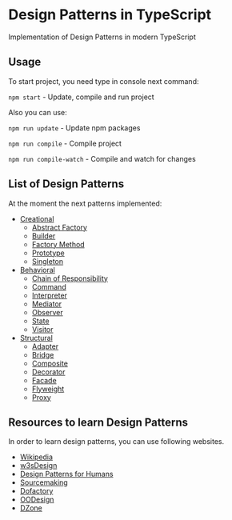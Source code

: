 # Design Patterns in TypeScript
Implementation of Design Patterns in modern TypeScript

## Usage
To start project, you need type in console next command: 

`npm start` - Update, compile and run project

Also you can use:

`npm run update` - Update npm packages

`npm run compile` - Compile project

`npm run compile-watch` - Compile and watch for changes

## List of Design Patterns

At the moment the next patterns implemented:

* [Creational](https://github.com/allordiron/Design-Patterns-in-TypeScript/tree/master/patterns/creational/)
    * [Abstract Factory](https://github.com/allordiron/Design-Patterns-in-TypeScript/tree/master/patterns/creational/abstract%20factory/index.ts)
    * [Builder](https://github.com/allordiron/Design-Patterns-in-TypeScript/tree/master/patterns/creational/builder/index.ts)
    * [Factory Method](https://github.com/allordiron/Design-Patterns-in-TypeScript/tree/master/patterns/creational/factory%20method/index.ts)
    * [Prototype](https://github.com/allordiron/Design-Patterns-in-TypeScript/tree/master/patterns/creational/prototype/index.ts)
    * [Singleton](https://github.com/allordiron/Design-Patterns-in-TypeScript/tree/master/patterns/creational/singleton/index.ts)
* [Behavioral](https://github.com/allordiron/Design-Patterns-in-TypeScript/tree/master/patterns/behavioral)
    * [Chain of Responsibility](https://github.com/allordiron/Design-Patterns-in-TypeScript/blob/master/patterns/behavioral/chain%20of%20responsibility/index.ts)
    * [Command](https://github.com/allordiron/Design-Patterns-in-TypeScript/blob/master/patterns/behavioral/command/index.ts)
    * [Interpreter](https://github.com/allordiron/Design-Patterns-in-TypeScript/blob/master/patterns/behavioral/interpreter/index.ts)
    * [Mediator](https://github.com/allordiron/Design-Patterns-in-TypeScript/blob/master/patterns/behavioral/mediator/index.ts)
    * [Observer](https://github.com/allordiron/Design-Patterns-in-TypeScript/blob/master/patterns/behavioral/observer/index.ts)
    * [State](https://github.com/allordiron/Design-Patterns-in-TypeScript/blob/master/patterns/behavioral/state/index.ts)
    * [Visitor](https://github.com/allordiron/Design-Patterns-in-TypeScript/blob/master/patterns/behavioral/visitor/index.ts)
* [Structural](https://github.com/allordiron/Design-Patterns-in-TypeScript/blob/master/patterns/structural/)
    * [Adapter](https://github.com/allordiron/Design-Patterns-in-TypeScript/blob/master/patterns/structural/adapter/index.ts)
    * [Bridge](https://github.com/allordiron/Design-Patterns-in-TypeScript/blob/master/patterns/structural/bridge/index.ts)
    * [Composite](https://github.com/allordiron/Design-Patterns-in-TypeScript/blob/master/patterns/structural/composite/index.ts)
    * [Decorator](https://github.com/allordiron/Design-Patterns-in-TypeScript/blob/master/patterns/structural/decorator/index.ts)
    * [Facade](https://github.com/allordiron/Design-Patterns-in-TypeScript/blob/master/patterns/structural/facade/index.ts)
    * [Flyweight](https://github.com/allordiron/Design-Patterns-in-TypeScript/blob/master/patterns/structural/flyweight/index.ts)
    * [Proxy](https://github.com/allordiron/Design-Patterns-in-TypeScript/blob/master/patterns/structural/proxy/index.ts)
    
## Resources to learn Design Patterns

In order to learn design patterns, you can use following websites.
* [Wikipedia](https://en.wikipedia.org/wiki/Design_Patterns)
* [w3sDesign](http://w3sdesign.com/index0100.php)
* [Design Patterns for Humans](https://github.com/kamranahmedse/design-patterns-for-humans)
* [Sourcemaking](https://sourcemaking.com/design_patterns)
* [Dofactory](http://www.dofactory.com/net/design-patterns)
* [OODesign](http://www.oodesign.com/)
* [DZone](https://dzone.com/refcardz/design-patterns)
